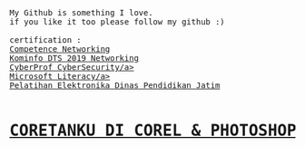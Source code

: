 <pre>
⠀⠀⠀⠀⠀⠀⠀⠀⠀⠀⠀⠀⠀⠀⠀⠀⠀⠀⠀⠀⠀⠀⠀
My Github is something I love.
if you like it too please follow my github :)

certification :
<a href="https://drive.google.com/file/d/1fPdUw5svvuJCaiXDbCCMnOHJqaOXShD7/view?usp=sharing">Competence Networking</a>
<a href="https://drive.google.com/file/d/1fPdUw5svvuJCaiXDbCCMnOHJqaOXShD7/view?usp=sharing">Kominfo DTS 2019 Networking</a>
<a href="https://drive.google.com/file/d/1Kt-ArqznuoDUruLG9vxiJElEheHujD7c/view?usp=sharing">CyberProf CyberSecurity/a>
<a href="https://drive.google.com/file/d/1glftR8g02cq3xqaOD5vP9cdHfxMpcjZL/view?usp=sharing">Microsoft Literacy/a>
<a href="https://drive.google.com/file/d/1cGV5ZO4NtiySyFBz2Fu3pgLnK_RM1K7A/view?usp=sharing">Pelatihan Elektronika Dinas Pendidikan Jatim</a>

<h1><b><a href="https://drive.google.com/file/d/1cGV5ZO4NtiySyFBz2Fu3pgLnK_RM1K7A/view?usp=sharing">CORETANKU DI COREL & PHOTOSHOP</a></h1></b>

</pre>
